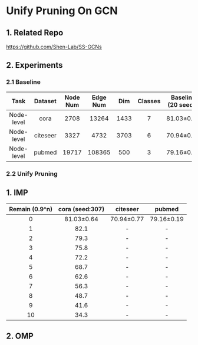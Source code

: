 # Unify Pruning On GCN
## 1. Related Repo

https://github.com/Shen-Lab/SS-GCNs

## 2. Experiments

### 2.1 Baseline

| Task | Dataset | Node Num | Edge Num | Dim | Classes | Baseline (20 seeds) | Avg Epoch |
| :---:| :---: | :---: | :---: | :---: |:---: |:---: |:---: |
| Node-level | cora    | 2708 |  13264  | 1433 | 7 | 81.03±0.64 | 236.10 |
| Node-level | citeseer| 3327 |  4732   | 3703 | 6 | 70.94±0.77 | 236.95 |
| Node-level | pubmed  |19717 | 108365  | 500  | 3 | 79.16±0.19 | 152.15 |

### 2.2 Unify Pruning

## 1. IMP
| Remain (0.9^n) | cora (seed:307) | citeseer | pubmed |
| :---:| :---: | :---: | :---: | 
| 0  | 81.03±0.64 | 70.94±0.77  | 79.16±0.19 |
| 1  | 82.1 | - | - |
| 2  | 79.3 | - | - |
| 3  | 75.8 | - | - |
| 4  | 72.2 | - | - |
| 5  | 68.7 | - | - |
| 6  | 62.6 | - | - |
| 7  | 56.3 | - | - |
| 8  | 48.7 | - | - |
| 9  | 41.6 | - | - |
| 10 | 34.3 | - | - |

## 2. OMP